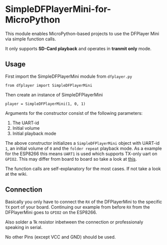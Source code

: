 # SimpleDFPlayerMini-for-MicroPython

This module enables MicroPython-based projects to use the DFPlayer Mini via simple function calls.

It only supports **SD-Card playback** and operates in **tranmit only** mode.

## Usage

First import the SimpleDFPlayerMini module from `dfplayer.py`

`from dfplayer import SimpleDFPlayerMini`

Then create an instance of SimpleDFPlayerMini

`player = SimpleDFPlayerMini(1, 0, 1)`

Arguments for the constructor consist of the following parameters:
1. The UART-id
2. Initial volume
3. Initial playback mode

The above constructor initializes a `SimpleDFPlayerMini` object with UART-id `1`, an initial volume of `0` and the `folder repeat` playback mode.
As a example for the ESP8266 this means `UART1` is used which supports TX-only uart on `GPIO2`. This may differ from board to board so take a look at [this](https://docs.micropython.org/en/latest/esp8266/quickref.html#).

The function calls are self-explanatory for the most cases. If not take a look at the wiki.

## Connection

Basically you only have to connect the `RX` of the DFPlayerMini to the specific `TX` port of your board. Continuing our example from before `RX` from the DFPlayerMini goes to `GPIO2` on the ESP8266.

Also solder a 1k resistor inbetween the connection or professionaly speaking in serial.

No other Pins (except VCC and GND) should be used.
